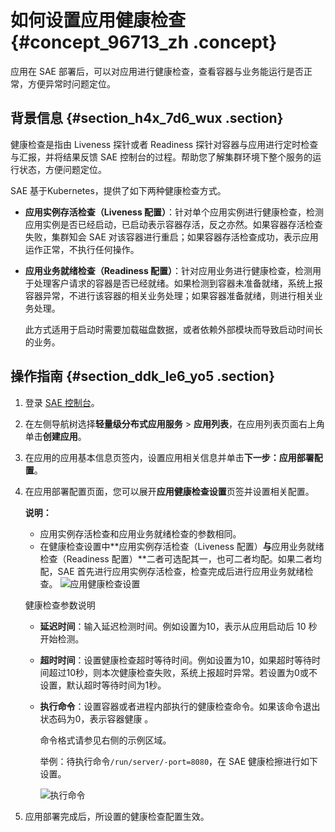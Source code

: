 # 如何设置应用健康检查 {#concept_96713_zh .concept}

应用在 SAE 部署后，可以对应用进行健康检查，查看容器与业务能运行是否正常，方便异常时问题定位。

## 背景信息 {#section_h4x_7d6_wux .section}

健康检查是指由 Liveness 探针或者 Readiness 探针对容器与应用进行定时检查与汇报，并将结果反馈 SAE 控制台的过程。帮助您了解集群环境下整个服务的运行状态，方便问题定位。

SAE 基于Kubernetes，提供了如下两种健康检查方式。

-   **应用实例存活检查（Liveness 配置）**：针对单个应用实例进行健康检查，检测应用实例是否已经启动，已启动表示容器存活，反之亦然。如果容器存活检查失败，集群知会 SAE 对该容器进行重启；如果容器存活检查成功，表示应用运作正常，不执行任何操作。
-   **应用业务就绪检查（Readiness 配置）**：针对应用业务进行健康检查，检测用于处理客户请求的容器是否已经就绪。如果检测到容器未准备就绪，系统上报容器异常，不进行该容器的相关业务处理；如果容器准备就绪，则进行相关业务处理。

    此方式适用于启动时需要加载磁盘数据，或者依赖外部模块而导致启动时间长的业务。


## 操作指南 {#section_ddk_le6_yo5 .section}

1.  登录 [SAE 控制台](https://sae.console.aliyun.com)。
2.  在左侧导航树选择**轻量级分布式应用服务** \> **应用列表**，在应用列表页面右上角单击**创建应用**。
3.  在应用的应用基本信息页签内，设置应用相关信息并单击**下一步：应用部署配置**。
4.  在应用部署配置页面，您可以展开**应用健康检查设置**页签并设置相关配置。

    **说明：** 

    -   应用实例存活检查和应用业务就绪检查的参数相同。
    -   在健康检查设置中**应用实例存活检查（Liveness 配置）**与**应用业务就绪检查（Readiness 配置）**二者可选配其一，也可二者均配。如果二者均配，SAE 首先进行应用实例存活检查，检查完成后进行应用业务就绪检查。
    ![应用健康检查设置](http://aliware-images.oss-cn-hangzhou.aliyuncs.com/edas/Severless/how%20to%20set%20health%20check.png)

    健康检查参数说明

    -   **延迟时间**：输入延迟检测时间。例如设置为10，表示从应用启动后 10 秒开始检测。
    -   **超时时间**：设置健康检查超时等待时间。例如设置为10，如果超时等待时间超过10秒，则本次健康检查失败，系统上报超时异常。若设置为0或不设置，默认超时等待时间为1秒。
    -   **执行命令**：设置容器或者进程内部执行的健康检查命令。如果该命令退出状态码为0，表示容器健康 。

        命令格式请参见右侧的示例区域。

        举例：待执行命令`/run/server/-port=8080`，在 SAE 健康检擦进行如下设置。

        ![执行命令](http://aliware-images.oss-cn-hangzhou.aliyuncs.com/edas/Severless/health%20check%20command%20example.png)

5.  应用部署完成后，所设置的健康检查配置生效。

